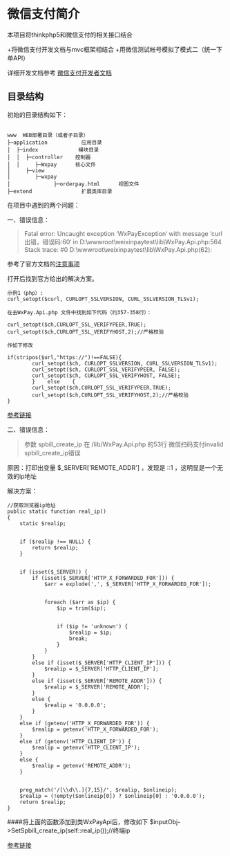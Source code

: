 
微信支付简介
===============

本项目将thinkphp5和微信支付的相关接口结合

+将微信支付开发文档与mvc框架相结合
+用微信测试帐号模拟了模式二（统一下单API）

详细开发文档参考 [微信支付开发者文档](https://pay.weixin.qq.com/wiki/doc/api/native.php?chapter=6_3)

## 目录结构

初始的目录结构如下：

~~~

www  WEB部署目录（或者子目录）
├─application           应用目录
│  ├─index             模块目录
│  │  ├─controller    控制器
│  │     ├─Wxpay      核心文件
│     ├─view       
│        ├─wxpay         
│              ├─orderpay.html      视图文件
├─extend                扩展类库目录

~~~

在项目中遇到的两个问题：

一、错误信息：
>Fatal error: Uncaught exception ‘WxPayException‘ with message ‘curl出错，错误码:60‘ in D:\wwwroot\weixinpaytest\lib\WxPay.Api.php:564 Stack trace: #0 D:\wwwroot\weixinpaytest\lib\WxPay.Api.php(62):

参考了官方文档的[注意事项](https://pay.weixin.qq.com/wiki/doc/api/jsapi.php?chapter=11_2)

打开后找到官方给出的解决方案。

~~~
示例1（php）:
curl_setopt($curl, CURLOPT_SSLVERSION, CURL_SSLVERSION_TLSv1);

在去WxPay.Api.php 文件中找到如下代码（约357-358行）：

curl_setopt($ch,CURLOPT_SSL_VERIFYPEER,TRUE);
curl_setopt($ch,CURLOPT_SSL_VERIFYHOST,2);//严格校验

作如下修改

if(stripos($url,"https://")!==FALSE){
        curl_setopt($ch, CURLOPT_SSLVERSION, CURL_SSLVERSION_TLSv1);
        curl_setopt($ch, CURLOPT_SSL_VERIFYPEER, FALSE);
        curl_setopt($ch, CURLOPT_SSL_VERIFYHOST, FALSE);
        }    else    {
        curl_setopt($ch,CURLOPT_SSL_VERIFYPEER,TRUE);
        curl_setopt($ch,CURLOPT_SSL_VERIFYHOST,2);//严格校验
} 

~~~
[参考链接](http://blog.csdn.net/qq_34755805/article/details/51221932)

二、错误信息：
>参数 spbill_create_ip 在  /lib/WxPay.Api.php  的53行
>微信扫码支付invalid spbill_create_ip错误

原因：打印出变量  $_SERVER['REMOTE_ADDR'] ，发现是  ::1 ，这明显是一个无效的ip地址

解决方案：
~~~
//获取浏览器ip地址
public static function real_ip()
{
    static $realip;


    if ($realip !== NULL) {
        return $realip;
    }


    if (isset($_SERVER)) {
        if (isset($_SERVER['HTTP_X_FORWARDED_FOR'])) {
            $arr = explode(',', $_SERVER['HTTP_X_FORWARDED_FOR']);


            foreach ($arr as $ip) {
                $ip = trim($ip);


                if ($ip != 'unknown') {
                    $realip = $ip;
                    break;
                }
            }
        }
        else if (isset($_SERVER['HTTP_CLIENT_IP'])) {
            $realip = $_SERVER['HTTP_CLIENT_IP'];
        }
        else if (isset($_SERVER['REMOTE_ADDR'])) {
            $realip = $_SERVER['REMOTE_ADDR'];
        }
        else {
            $realip = '0.0.0.0';
        }
    }
    else if (getenv('HTTP_X_FORWARDED_FOR')) {
        $realip = getenv('HTTP_X_FORWARDED_FOR');
    }
    else if (getenv('HTTP_CLIENT_IP')) {
        $realip = getenv('HTTP_CLIENT_IP');
    }
    else {
        $realip = getenv('REMOTE_ADDR');
    }


    preg_match('/[\\d\\.]{7,15}/', $realip, $onlineip);
    $realip = (!empty($onlineip[0]) ? $onlineip[0] : '0.0.0.0');
    return $realip;
}
~~~
####将上面的函数添加到类WxPayApi后，修改如下
$inputObj->SetSpbill_create_ip(self::real_ip());//终端ip 

[参考链接](http://blog.csdn.net/Cand6oy/article/details/79122198)